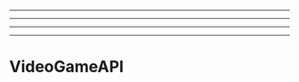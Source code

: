 ----------------------------------------------------------------------------------------
----------------------------------------------------------------------------------------------------
----------------------------------------------------------------------------------------------------
-------------------------------------------------------
# VideoGameAPI
